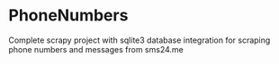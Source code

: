 # PhoneNumbers
 
Complete scrapy project with sqlite3 database integration for scraping phone numbers and messages from sms24.me
